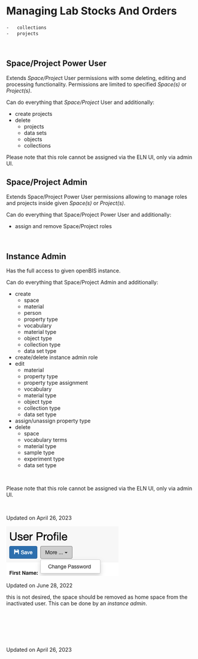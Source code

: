 Managing Lab Stocks And Orders
====
 
    -   collections
    -   projects

 

## Space/Project Power User

Extends *Space/Projec*t User permissions with some deleting, editing and
processing functionality. Permissions are limited to specified
*Space(s)* or *Project(s)*.

Can do everything that *Space/Project* User and additionally:

-   create projects
-   delete
    -   projects
    -   data sets
    -   objects
    -   collections

Please note that this role cannot be assigned via the ELN UI, only via
admin UI.


## Space/Project Admin

Extends Space/Project Power User permissions allowing to manage roles
and projects inside given *Space(s)* or *Project(s)*.

Can do everything that Space/Project Power User and additionally:

-   assign and remove Space/Project roles

 

## Instance Admin

Has the full access to given openBIS instance.

Can do everything that Space/Project Admin and additionally:

-   create
    -   space
    -   material
    -   person
    -   property type
    -   vocabulary
    -   material type
    -   object type
    -   collection type
    -   data set type
-   create/delete instance admin role
-   edit
    -   material
    -   property type
    -   property type assignment
    -   vocabulary
    -   material type
    -   object type
    -   collection type
    -   data set type
-   assign/unassign property type
-   delete
    -   space
    -   vocabulary terms
    -   material type
    -   sample type
    -   experiment type
    -   data set type

 

Please note that this role cannot be assigned via the ELN UI, only via
admin UI.

 


Updated on April 26, 2023
 
![image info](img/change-pwd.png)

Updated on June 28, 2022
 
this is not desired, the space should be removed as home space from the
inactivated user. This can be done by an *instance admin*.

 

 

 

Updated on April 26, 2023
